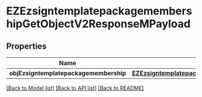 # EZEzsigntemplatepackagemembershipGetObjectV2ResponseMPayload

## Properties
Name | Type | Description | Notes
------------ | ------------- | ------------- | -------------
**objEzsigntemplatepackagemembership** | [**EZEzsigntemplatepackagemembershipResponseCompound***](EZEzsigntemplatepackagemembershipResponseCompound.md) |  | 

[[Back to Model list]](../README.md#documentation-for-models) [[Back to API list]](../README.md#documentation-for-api-endpoints) [[Back to README]](../README.md)


